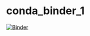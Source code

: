 # conda_binder_1
[![Binder](https://mybinder.org/badge_logo.svg)](https://mybinder.org/v2/gh/chelseamariepeterson/conda_binder_1.git/HEAD)
